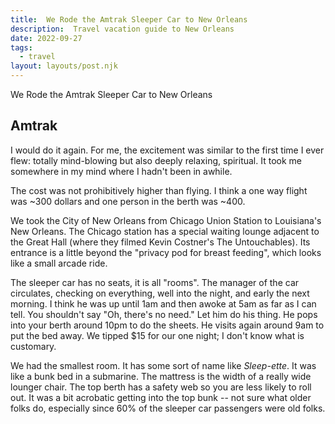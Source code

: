 ```yaml
---
title:  We Rode the Amtrak Sleeper Car to New Orleans  
description:  Travel vacation guide to New Orleans  
date: 2022-09-27
tags:
  - travel
layout: layouts/post.njk
---
```

We Rode the Amtrak Sleeper Car to New Orleans  

##  Amtrak  
I would do it again.  For me, the excitement was similar to the first time I ever flew: totally mind-blowing but also deeply relaxing, spiritual.  It took me somewhere in my mind where I hadn't been in awhile.  
  
The cost was not prohibitively higher than flying.  I think a one way flight was ~300 dollars and one person in the berth was ~400.  
  
We took the City of New Orleans from Chicago Union Station to Louisiana's New Orleans.  The Chicago station has a special waiting lounge adjacent to the Great Hall (where they filmed Kevin Costner's The Untouchables).  Its entrance is a little beyond the "privacy pod for breast feeding", which looks like a small arcade ride.    

The sleeper car has no seats, it is all "rooms".  The manager of the car circulates, checking on everything, well into the night, and early the next morning.  I think he was up until 1am and then awoke at 5am as far as I can tell.  You shouldn't say "Oh, there's no need."  Let him do his thing.  He pops into your berth around 10pm to do the sheets. He visits again around 9am to put the bed away.  We tipped $15 for our one night; I don't know what is customary.  
  
We had the smallest room. It has some sort of name like *Sleep-ette*.  It was like a bunk bed in a submarine.  The mattress is the width of a really wide lounger chair. The top berth has a safety web so you are less likely to roll out.  It was a bit acrobatic getting into the top bunk -- not sure what older folks do, especially since 60% of the sleeper car passengers were old folks.  

